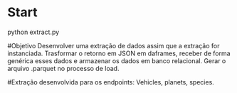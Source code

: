 # Start
python extract.py 

#Objetivo
Desenvolver uma extração de dados assim que a extração for instanciada. 
Trasformar o retorno em JSON em daframes, receber de forma genérica esses dados e armazenar os dados em banco relacional.
Gerar o arquivo .parquet no processo de load.

#Extração desenvolvida para os endpoints: Vehicles, planets, species.
